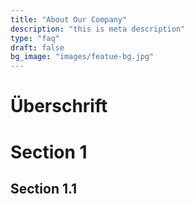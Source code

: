 ```yaml
---
title: "About Our Company"
description: "this is meta description"
type: "faq"
draft: false
bg_image: "images/featue-bg.jpg"
---
```

# Überschrift

# Section 1
## Section 1.1